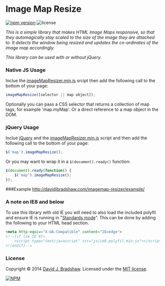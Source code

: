 # Image Map Resize

[![npm version](https://badge.fury.io/js/image-map-resizer.svg)](http://badge.fury.io/js/image-map-resizer)
![license](http://img.shields.io/badge/license-MIT-brightgreen.svg?style=flat)


*This is a simple library that makes HTML Image Maps responsive, so that they automagically stay scaled to the size of the image they are attached to. It detects the window being resized and updates the co-ordinates of the image map accordingly.*

*This library can be used with or without jQuery.*

### Native JS Usage

Inclue the [imageMapResizer.min.js](https://raw.github.com/davidjbradshaw/imagemap-resizer/master/js/imageMapResizer.min.js) srcipt then add the following call to the bottom of your page:

```js
imageMapResize([selector || map object]);
```

Optionally you can pass a CSS selector that returns a collection of map tags, for example 'map.myMap'. Or a direct reference to a map object in the DOM.


### jQuery Usage

Inclue [jQuery](http://jquery.com) and the [imageMapResizer.min.js](https://raw.github.com/davidjbradshaw/imagemap-resizer/master/js/imageMapResizer.min.js) script and then add the following call to the bottom of your page:

```js
$('map').imageMapResize();
```

Or you may want to wrap it in a `$(document).ready()` function:

```js
$(document).ready(function() {
    $('map').imageMapResize();
});
```

###Example
http://davidjbradshaw.com/imagemap-resizer/example/

### A note on IE8 and below

To use this library with old IE you will need to also load the included polyfil and ensure IE is running in "[Standards mode](http://en.wikipedia.org/wiki/Internet_Explorer_8#Standards_mode)". This can be done by adding the following to your HTML head section.

```html
<meta http-equiv="X-UA-Compatible" content="IE=edge">
<!--[if lte IE 8]>
	<script type="text/javascript" src="js/ie8.polyfil.min.js"></script>
<![endif]-->
```

### License
Copyright &copy; 2014 [David J. Bradshaw](https://github.com/davidjbradshaw).
Licensed under the [MIT license](http://opensource.org/licenses/MIT).

[![NPM](https://nodei.co/npm/image-map-resizer.png)](https://nodei.co/npm/image-map-resizer/)
